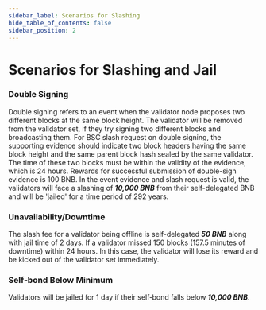 ```yaml
---
sidebar_label: Scenarios for Slashing
hide_table_of_contents: false
sidebar_position: 2
---
```


# Scenarios for Slashing and Jail

### Double Signing

Double signing refers to an event when the validator node proposes two different blocks at the same block height. The validator will be removed from the validator set, if they try signing two different blocks and broadcasting them. For BSC slash request on double signing, the supporting evidence should indicate two block headers having the same block height and the same parent block hash sealed by the same validator. The time of these two blocks must be within the validity of the evidence, which is 24 hours. Rewards for successful submission of double-sign evidence is 100 BNB. In the event evidence and slash request is valid, the validators will face a slashing of **_10,000 BNB_** from their self-delegated BNB and will be 'jailed' for a time period of 292 years.

### Unavailability/Downtime

The slash fee for a validator being offline is self-delegated **_50 BNB_** along with jail time of 2 days. If a validator missed 150 blocks (157.5 minutes of downtime) within 24 hours. In this case, the validator will lose its reward and be kicked out of the validator set immediately.

### Self‐bond Below Minimum

Validators will be jailed for 1 day if their self‐bond falls below **_10,000 BNB_**.

